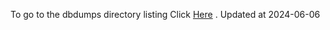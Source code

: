 To go to the dbdumps directory listing Click [Here](https://ipfs.io/ipfs/bafkreidai3sztfho3zb3u7odcygbmvhnclzip3pvyeiosxzwamuojtoi2e) . Updated at 2024-06-06